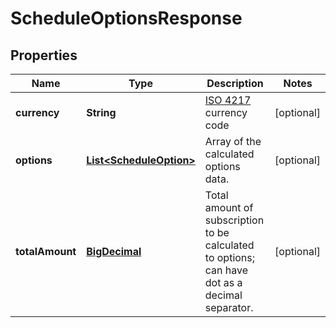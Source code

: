
# ScheduleOptionsResponse

## Properties
Name | Type | Description | Notes
------------ | ------------- | ------------- | -------------
**currency** | **String** | [ISO 4217](https://en.wikipedia.org/wiki/ISO_4217) currency code |  [optional]
**options** | [**List&lt;ScheduleOption&gt;**](ScheduleOption.md) | Array of the calculated options data. |  [optional]
**totalAmount** | [**BigDecimal**](BigDecimal.md) | Total amount of subscription to be calculated to options; can have dot as a decimal separator. |  [optional]



